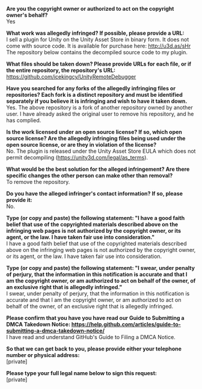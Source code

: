 **Are you the copyright owner or authorized to act on the copyright owner's behalf?**  
Yes

**What work was allegedly infringed? If possible, please provide a URL:**  
I sell a plugin for Unity on the Unity Asset Store in binary form. It does not come with source code. It is available for purchase here: http://u3d.as/sHr The repository below contains the decompiled source code to my plugin.

**What files should be taken down? Please provide URLs for each file, or if the entire repository, the repository's URL:**  
https://github.com/icekingcy/UnityRemoteDebugger

**Have you searched for any forks of the allegedly infringing files or repositories? Each fork is a distinct repository and must be identified separately if you believe it is infringing and wish to have it taken down.**  
Yes. The above repository is a fork of another repository owned by another user. I have already asked the original user to remove his repository, and he has complied.

**Is the work licensed under an open source license? If so, which open source license? Are the allegedly infringing files being used under the open source license, or are they in violation of the license?**  
No. The plugin is released under the Unity Asset Store EULA which does not permit decompiling (https://unity3d.com/legal/as_terms).

**What would be the best solution for the alleged infringement? Are there specific changes the other person can make other than removal?**  
To remove the repository.

**Do you have the alleged infringer's contact information? If so, please provide it:**  
No.

**Type (or copy and paste) the following statement: "I have a good faith belief that use of the copyrighted materials described above on the infringing web pages is not authorized by the copyright owner, or its agent, or the law. I have taken fair use into consideration."**  
I have a good faith belief that use of the copyrighted materials described above on the infringing web pages is not authorized by the copyright owner, or its agent, or the law. I have taken fair use into consideration.

**Type (or copy and paste) the following statement: "I swear, under penalty of perjury, that the information in this notification is accurate and that I am the copyright owner, or am authorized to act on behalf of the owner, of an exclusive right that is allegedly infringed."**  
I swear, under penalty of perjury, that the information in this notification is accurate and that I am the copyright owner, or am authorized to act on behalf of the owner, of an exclusive right that is allegedly infringed.

**Please confirm that you have you have read our Guide to Submitting a DMCA Takedown Notice: https://help.github.com/articles/guide-to-submitting-a-dmca-takedown-notice/**  
I have read and understand GitHub's Guide to Filing a DMCA Notice.

**So that we can get back to you, please provide either your telephone number or physical address:**  
[private]

**Please type your full legal name below to sign this request:**  
[private]
